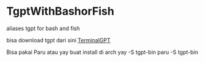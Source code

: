 # TgptWithBashorFish
aliases tgpt for bash and fish

bisa download tgpt dari sini [TerminalGPT](https://github.com/aandrew-me/tgpt)

Bisa pakai Paru atau yay buat install di arch
yay -S tgpt-bin
paru -S tgpt-bin
